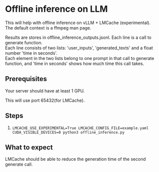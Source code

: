 # Offline inference on LLM
This will help with offline inference on vLLM + LMCache (experimental).  
The default context is a ffmpeg man page.  

Results are stores in offline_inference_outputs.jsonl. Each line is a call to generate function.  
Each line consists of two lists: 'user_inputs', 'generated_texts' and a float number 'time in seconds'.  
Each element in the two lists belong to one prompt in that call to generate function, and 'time in seconds' shows how much time this call takes.  
## Prerequisites
Your server should have at least 1 GPU.  

This will use port 65432(for LMCache).  
## Steps
1. ```LMCACHE_USE_EXPERIMENTAL=True LMCACHE_CONFIG_FILE=example.yaml CUDA_VISIBLE_DEVICES=0 python3 offline_inference.py```  
## What to expect
LMCache should be able to reduce the generation time of the second generate call.  
